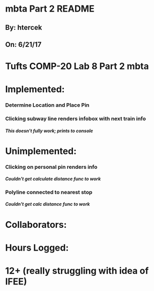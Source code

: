 # mbta Part 2 README
## By: htercek
## On: 6/21/17
# Tufts COMP-20 Lab 8 Part 2 mbta
# Implemented:
###       Determine Location and Place Pin
###       Clicking subway line renders infobox with next train info
#####           This doesn't fully work; prints to console
# Unimplemented:
###     Clicking on personal pin renders info
#####           Couldn't get calculate distance func to work
###     Polyline connected to nearest stop
#####           Couldn't get calc distance func to work
# Collaborators:
# 
# Hours Logged:
#       12+ (really struggling with idea of IFEE)
